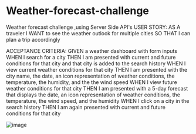 # Weather-forecast-challenge
Weather forecast challenge ,using Server Side API's
USER STORY:
AS A traveler
I WANT to see the weather outlook for multiple cities
SO THAT I can plan a trip accordingly


ACCEPTANCE CRITERIA:
GIVEN a weather dashboard with form inputs
WHEN I search for a city
THEN I am presented with current and future conditions for that city and that city is added to the search history
WHEN I view current weather conditions for that city
THEN I am presented with the city name, the date, an icon representation of weather conditions, the temperature, the humidity, and the the wind speed
WHEN I view future weather conditions for that city
THEN I am presented with a 5-day forecast that displays the date, an icon representation of weather conditions, the temperature, the wind speed, and the humidity
WHEN I click on a city in the search history
THEN I am again presented with current and future conditions for that city



![image](https://user-images.githubusercontent.com/112224915/204061677-a9dce3be-3f2f-4f2e-8bfe-155113989af8.png)
